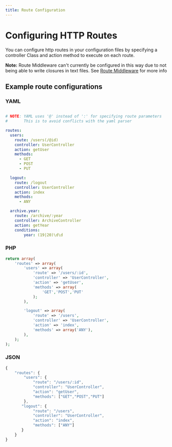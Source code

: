 ```yaml
---
title: Route Configuration
---
```


# Configuring HTTP Routes

You can configure http routes in your configuration files by specifying a
controller Class and action method to execute on each route.

**Note:** Route Middleware can't currently be configured in this way due
          to not being able to write closures in text files.
          See [Route Middleware](route-middleware.html) for more info



## Example route configurations



### YAML
```yaml

# NOTE: YAML uses '@' instead of ':' for specifying route parameters
#       This is to avoid conflicts with the yaml parser

routes:
  users:
    route: /users(/@id)
    controller: UserController
    action: getUser
    methods:
      - GET
      - POST
      - PUT

  logout:
    route: /logout
    controller: UserController
    action: index
    methods:
      - ANY

  archive.year:
    route: /archive/:year
    controller: ArchiveController
    action: getYear
    conditions:
        year: (19|20)\d\d

```


### PHP
```php
return array(
    'routes' => array(
        'users' => array(
            'route' => '/users/:id',
            'controller' => 'UserController',
            'action' => 'getUser',
            'methods' => array(
                'GET','POST','PUT'
            );
        ),

        'logout' => array(
            'route' => '/users',
            'controller' => 'UserController',
            'action' => 'index',
            'methods' => array('ANY'),
        ),
    );
);
```


### JSON
```javascript
{
    "routes": {
        "users": {
            "route": "/users/:id",
            "controller": "UserController",
            "action": "getUser",
            "methods": ["GET","POST","PUT"]
        },
       "logout": {
            "route": "/users",
            "controller": "UserController",
            "action": "index",
            "methods": ["ANY"]
       }
    }
}
```